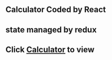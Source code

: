 ## Calculator Coded by React

## state managed by redux

## Click [Calculator](https://seanlau1994.github.io/calculator/) to view 
